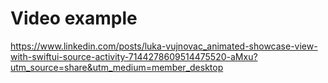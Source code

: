 # Video example
https://www.linkedin.com/posts/luka-vujnovac_animated-showcase-view-with-swiftui-source-activity-7144278609514475520-aMxu?utm_source=share&utm_medium=member_desktop
